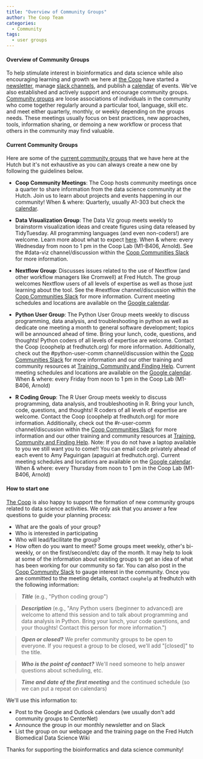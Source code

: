 ```yaml
---
title: "Overview of Community Groups"
author: The Coop Team
categories:
  - Community
tags:
  - user groups
---
```


#### Overview of Community Groups

To help stimulate interest in bioinformatics and data science while also encouraging learning and growth we here at [the Coop](https://research.fhcrc.org/coop/en.html) have started a [newsletter](https://research.fhcrc.org/coop/en/newsletter.html), manage [slack channels](https://fredhutch.github.io/coop/community/slack-new/), and publish a [calendar](https://fredhutch.github.io/FHBig/calendar/) of events. We've also established and actively support and encourage community groups. [Community groups](https://research.fhcrc.org/coop/en/community/hosted-groups.html) are loose associations of individuals in the community who come together regularly around a particular tool, language, skill etc. and meet either quarterly, monthly, or weekly depending on the groups needs. These meetings usually focus on best practices, new approaches, tools, information sharing, or demoing a new workflow or process that others in the community may find valuable.

#### Current Community Groups

Here are some of the [current community groups](https://research.fhcrc.org/coop/en/community/hosted-groups.html) that we have here at the Hutch but it's not exhaustive as you can always create a new one by following the guidelines below.

- **Coop Community Meetings**: The Coop hosts community meetings once a quarter to share information from the data science community at the Hutch. Join us to learn about projects and events happening in our community! When & where: Quarterly, usually A1-303 but check the [calendar](https://fredhutch.github.io/FHBig/calendar/).

- **Data Visualization Group**: The Data Viz group meets weekly to brainstorm visualization ideas and create figures using data released by TidyTuesday. All programming languages (and even non-coders!) are welcome. Learn more about what to expect [here](https://github.com/FredHutch/community_groups/blob/master/data_viz.md). When & where: every Wednesday from noon to 1 pm in the Coop Lab (M1-B406, Arnold). See the #data-viz channel/discussion within the [Coop Communities Slack](https://fredhutch.github.io/coop/community/slack-new/) for more information.

- **Nextflow Group**: Discusses issues related to the use of Nextflow (and other workflow managers like Cromwell) at Fred Hutch. The group welcomes Nextflow users of all levels of expertise as well as those just learning about the tool. See the #nextflow channel/discussion within the [Coop Communities Slack](https://fredhutch.github.io/coop/community/slack-new/) for more information. Current meeting schedules and locations are available on the [Google calendar](https://fredhutch.github.io/FHBig/calendar/).

- **Python User Group**: The Python User Group meets weekly to discuss programming, data analysis, and troubleshooting in python as well as dedicate one meeting a month to general software development; topics will be announced ahead of time. Bring your lunch, code, questions, and thoughts! Python coders of all levels of expertise are welcome. Contact the Coop (coophelp at fredhutch.org) for more information. Additionally, check out the #python-user-comm channel/discussion within the [Coop Communities Slack](https://fredhutch.github.io/coop/community/slack-new/) for more information and our other training and community resources at [Training, Community and Finding Help](https://sciwiki.fredhutch.org/scicomputing/reference_training/). Current meeting schedules and locations are available on the [Google calendar](https://fredhutch.github.io/FHBig/calendar/).
When & where: every Friday from noon to 1 pm in the Coop Lab (M1-B406, Arnold)

- **R Coding Group**: The R User Group meets weekly to discuss programming, data analysis, and troubleshooting in R. Bring your lunch, code, questions, and thoughts! R coders of all levels of expertise are welcome. Contact the Coop (coophelp at fredhutch.org) for more information. Additionally, check out the #r-user-comm channel/discussion within the [Coop Communities Slack](https://fredhutch.github.io/coop/community/slack-new/) for more information and our other training and community resources at [Training, Community and Finding Help](https://sciwiki.fredhutch.org/scicomputing/reference_training/). Note: If you do not have a laptop available to you we still want you to come!! You can email code privately ahead of each event to Amy Paguirigan (apaguiri at fredhutch.org). Current meeting schedules and locations are available on the [Google calendar](https://fredhutch.github.io/FHBig/calendar/). When & where: every Thursday from noon to 1 pm in the Coop Lab (M1-B406, Arnold)

#### How to start one

[The Coop](https://research.fhcrc.org/coop/en.html) is also happy to support the formation of new community groups related to data science activities. We only ask that you answer a few questions to guide your planning process:

* What are the goals of your group?
* Who is interested in participating
* Who will lead/facilitate the group?
* How often do you want to meet? Some groups meet weekly, other's bi-weekly, or on the first/second/etc day of the month.
It may help to look at some of the information about existing groups to get an idea of what has been working for our community so far. You can also post in the [Coop Community Slack](https://fredhutch.github.io/coop/community/slack-new/#joining-the-coop-communities-slack-workspace) to gauge interest in the community. Once you are committed to the meeting details, contact `coophelp` at fredhutch with the following information:

> **_Title_** (e.g., "Python coding group")

> **_Description_** (e.g., "Any Python users (beginner to advanced) are welcome to attend this session and to talk about programming and data analysis in Python. Bring your lunch, your code questions, and your thoughts! Contact this person for more information.")

> **_Open or closed?_** We prefer community groups to be open to everyone. If you request a group to be closed, we'll add "[closed]" to the title.

> **_Who is the point of contact?_** We'll need someone to help answer questions about scheduling, etc.

> **_Time and date of the first meeting_** and the continued schedule (so we can put a repeat on calendars)

We'll use this information to:

* Post to the Google and Outlook calendars (we usually don't add community groups to CenterNet)
* Announce the group in our monthly newsletter and on Slack
* List the group on our webpage and the training page on the Fred Hutch Biomedical Data Science Wiki

Thanks for supporting the bioinformatics and data science community!
